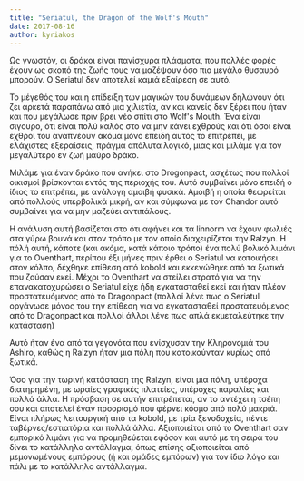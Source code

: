 ```yaml
---
title: "Seriatul, the Dragon of the Wolf's Mouth"
date: 2017-08-16
author: kyriakos
---
```


Ως γνωστόν, οι δράκοι είναι πανίσχυρα πλάσματα, που πολλές φορές έχουν ως
σκοπό της ζωής τους να μαζέψουν όσο πιο μεγάλο θυσαυρό μπορούν. Ο Seriatul δεν
αποτελεί καμιά εξαίρεση σε αυτό.



Το μέγεθός του και η επίδειξη των μαγικών του δυνάμεων δηλώνουν ότι ζει αρκετά
παραπάνω από μια χιλιετία, αν και κανείς δεν ξέρει που ήταν και που μεγάλωσε
πριν βρει νέο σπίτι στο Wolf's Mouth. Ένα είναι σιγουρο, ότι είναι πολύ καλός
στο να μην κάνει εχθρούς και ότι όσοι είναι εχθροί του αναπνέουν ακόμα μόνο
επειδή αυτός το επιτρέπει, με ελάχιστες εξεραίσεις, πράγμα απόλυτα λογικό,
μιας και μιλάμε για τον μεγαλύτερο εν ζωή μαύρο δράκο.



Μιλάμε για έναν δράκο που ανήκει στο Drogonpact, ασχέτως που πολλοί οικισμοί
βρίσκονται εντός της περιοχής του. Αυτό συμβαίνει μόνο επειδή ο ίδιος το
επιτρέπει, με ανάλογη αμοιβή φυσικά. Αμοιβή η οποία θεωρείται από πολλούς
υπερβολικά μικρή, αν και σύμφωνα με τον Chandor αυτό συμβαίνει για να μην
μαζεύει αντιπάλους.



Η ανάλυση αυτή βασίζεται στο ότι αφήνει και τα linnorm να έχουν φωλιές στα
γύρω βουνά και στον τρόπο με τον οποίο διαχειρίζεται την Ralzyn. Η πόλή αυτή,
κάποτε (και ακόμα, κατά κάποιο τρόπο) ένα πολύ βολικό λιμάνι για το Oventhart,
περίπου έξι μήνες πριν έρθει ο Seriatul να κατοικήσει στον κόλπο, δέχθηκε
επίθεση από kobold και εκκενώθηκε από τα ξωτικά που ζούσαν εκεί. Mέχρι το
Oventhart να στείλει στρατό για να την επανακατοχυρώσει ο Seriatul είχε ήδη
εγκατασταθεί εκεί και ήταν πλέον προστατευόμενος από το Dragonpact (πολλοί
λένε πως ο Seriatul οργάνωσε μόνος του την επίθεση για να εγκατασταθεί
προστατευόμενος από το Dragonpact και πολλοί άλλοι λένε πως απλά εκμεταλεύτηκε
την κατάσταση)



Αυτό ήταν ένα από τα γεγονότα που ενίσχυσαν την Κληρονομιά του Ashiro, καθώς η
Ralzyn ήταν μια πόλη που κατοικούνταν κυρίως από ξωτικά.



Όσο για την τωρινή κατάσταση της Ralzyn, είναι μια πόλη, υπέροχα διατηρημένη,
με ωραίες γραφικές πλατείες, υπέροχες παραλίες και πολλά άλλα. Η πρόσβαση σε
αυτήν επιτρέπεται, αν το αντέχει η τσέπη σου και αποτελεί έναν προορισμό που
φέρνει κόσμο από πολύ μακριά. Είναι πλήρως λειτουργική από τα kobold, με τρία
ξενοδοχεία, πέντε ταβέρνες/εστιατόρια και πολλά άλλα. Αξιοποιείται από το
Oventhart σαν εμπορικό λιμάνι για να προμηθεύεται εφόσον και αυτό με τη σειρά
του δίνει το κατάλληλο αντάλlαγμα, όπως επίσης αξιοποιείται από μεμονωμένους
εμπόρους (ή και ομάδες εμπόρων) για τον ίδιο λόγο και πάλι με το κατάλληλο
αντάλλαγμα.

